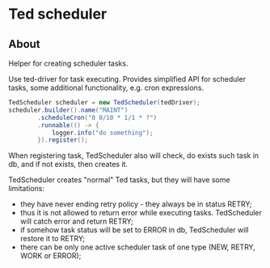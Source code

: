 # Ted scheduler

## About

Helper for creating scheduler tasks.
 
Use ted-driver for task executing.
Provides simplified API for scheduler tasks,
some additional functionality, e.g. cron expressions.


```java
TedScheduler scheduler = new TedScheduler(tedDriver);
scheduler.builder().name("MAINT")
        .scheduleCron("0 0/10 * 1/1 * ?")
        .runnable(() -> {
            logger.info("do something");
        }).register();
```

When registering task, TedScheduler also will check, do exists such task in db, 
and if not exists, then creates it.


TedScheduler creates "normal" Ted tasks, but they will have some limitations:
- they have never ending retry policy - they always be in status RETRY;
- thus it is not allowed to return error while executing tasks. TedScheduler will catch error and return RETRY;
- if somehow task status will be set to ERROR in db, TedScheduler will restore it to RETRY;
- there can be only one active scheduler task of one type (NEW, RETRY, WORK or ERROR);
